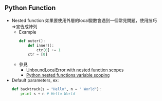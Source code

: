 ## Python Function
* Nested function 如果要使用外層的local變數會遇到一個常見問題，使用技巧=>宣告成陣列
    * Example
        ```python
        def outer():
            def inner():
                ctr[0] += 1
            ctr = [0]
        ```
    * 參見
        * [UnboundLocalError with nested function scopes](https://stackoverflow.com/questions/2609518/unboundlocalerror-with-nested-function-scopes/2609593#2609593)
        * [Python nested functions variable scoping](https://stackoverflow.com/questions/5218895/python-nested-functions-variable-scoping/13277359#13277359)
* Default parameters, ex:
    ```python
    def backtrack(s = "Hello", n = " World"):
        print s + n # Hello World
    ```